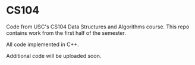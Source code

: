 # CS104

Code from USC's CS104 Data Structures and Algorithms course. This repo contains work from the first half of the semester.

All code implemented in C++.

Additional code will be uploaded soon.
